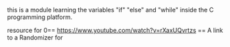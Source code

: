 this is a module learning the variables "if" "else" and "while" inside the C programming platform.

resource for 0==   https://www.youtube.com/watch?v=rXaxUQvrtzs == A link to a Randomizer for 